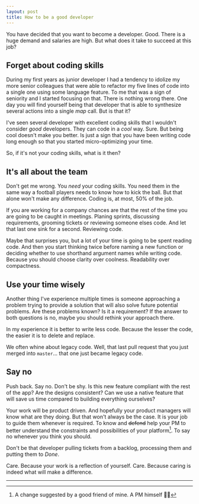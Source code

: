 ```yaml
---
layout: post
title: How to be a good developer
---
```


You have decided that you want to become a developer. Good. There is a huge demand and salaries are high. But what does it take to succeed at this job?

## Forget about coding skills
During my first years as junior developer I had a tendency to idolize my more senior colleagues that were able to refactor my five lines of code into a single one using some language feature. To me that was a sign of seniority and I started focusing on that. There is nothing wrong there. One day you will find yourself being that developer that is able to synthesize several actions into a single _map_ call. But is that it?

I've seen several developer with excellent coding skills that I wouldn't consider *good* developers. They can code in a _cool_ way. Sure. But being cool doesn't make you better. Is just a sign that you have been writing code long enough so that you started micro-optimizing your time.

So, if it's not your coding skills, what is it then?

## It's all about the team
Don't get me wrong. You *need* your coding skills. You need them in the same way a football players needs to know how to kick the ball. But that alone won't make any difference. Coding is, at most, 50% of the job.

If you are working for a company chances are that the rest of the time you are going to be caught in meetings. Planing sprints, discussing requirements, grooming tickets or reviewing someone elses code. And let that last one sink for a second. Reviewing code.

Maybe that surprises you, but a lot of your time is going to be spent reading code. And then you start thinking twice before naming a new function or deciding whether to use shorthand argument names while writing code. Because you should choose clarity over coolness. Readability over compactness.

## Use your time wisely
Another thing I've experience multiple times is someone approaching a problem trying to provide a solution that will also solve future potential problems. Are these problems known? Is it a requirement? If the answer to both questions is no, maybe you should rethink your approach there. 

In my experience it is better to write less code. Because the lesser the code, the easier it is to delete and replace.

We often whine about legacy code. Well, that last pull request that you just merged into `master`... that one just became legacy code.

## Say no
Push back. Say no. Don't be shy. 
Is this new feature compliant with the rest of the app? Are the designs consistent? Can we use a native feature that will save us time compared to building everything ourselves?

Your work will be product driven. And hopefully your product managers will know what are they doing. But that won't always be the case. It is your job to guide them whenever is required. To know and ~~defend~~ help your PM to better understand the constraints and possibilities of your platform[^1]. To say no whenever you think you should. 

Don't be that developer pulling tickets from a backlog, processing them and putting them to _Done_. 

Care. Because your work is a reflection of yourself. Care. Because caring is indeed what will make a difference.

---
[^1]: A change suggested by a good friend of mine. A PM himself 👮‍♂️